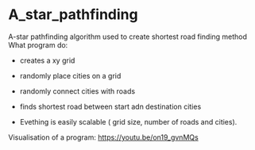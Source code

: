 # A_star_pathfinding
A-star pathfinding algorithm used to create shortest road finding method
What program do:
- creates a xy grid
- randomly place cities on a grid
- randomly connect cities with roads
- finds shortest road between start adn destination cities

- Evething is easily scalable ( grid size, number of roads and cities).

Visualisation of a program: https://youtu.be/on19_gvnMQs
